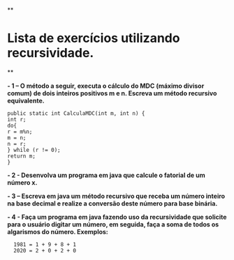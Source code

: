 **

# Lista de exercícios utilizando recursividade.

**

 **- 1 – O método a seguir, executa o cálculo do MDC (máximo divisor comum) de
dois inteiros positivos m e n. Escreva um método recursivo equivalente.**

    public static int CalculaMDC(int m, int n) {
	int r;
	do{
    r = m%n;
    m = n;
    n = r;
    } while (r != 0);
    return m;
    }

 **- 2 - Desenvolva um programa em java que calcule o fatorial de um
   número x.**

 **- 3 – Escreva em java um método recursivo que receba um número inteiro
   na base decimal e realize a conversão deste número para base binária.**

 **- 4 - Faça um programa em java fazendo uso da recursividade que
   solicite para o usuário digitar um número, em seguida, faça a soma de
   todos os algarismos do número. Exemplos:**
 

      1981 = 1 + 9 + 8 + 1
      2020 = 2 + 0 + 2 + 0
